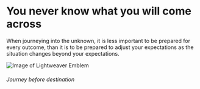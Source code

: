 # You never know what you will come across

When journeying into the unknown, it is less important to be prepared for every outcome, than it is to be prepared to adjust your expectations as the situation changes beyond your expectations.

![Image of Lightweaver Emblem](https://coppermind.net/w/images/Shash_glyph.svg)
<h6>Journey before destination</h6>
